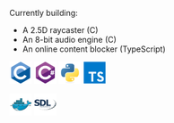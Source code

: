 Currently building:
- A 2.5D raycaster             (C)
- An 8-bit audio engine        (C)
- An online content blocker    (TypeScript)

<p align="left">
  <img src="https://github.com/devicons/devicon/blob/master/icons/c/c-original.svg" alt="aws" width="40" height="40"/> 
  <img src="https://github.com/devicons/devicon/blob/master/icons/csharp/csharp-original.svg" alt="aws" width="40" height="40"/> 
  <img src="https://github.com/devicons/devicon/blob/master/icons/python/python-original.svg" alt="aws" width="40" height="40"/> 
  <img src="https://github.com/devicons/devicon/blob/master/icons/typescript/typescript-original.svg" alt="aws" width="40" height="40"/>
</p>

<p align="left">
  <img src="https://github.com/devicons/devicon/blob/master/icons/docker/docker-original.svg" alt="aws" width="40" height="40"/> 
  <img src="https://github.com/devicons/devicon/blob/master/icons/sdl/sdl-original.svg" alt="aws" width="40" height="40"/> 
</p>


